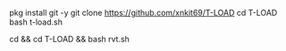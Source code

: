 pkg install git -y
git clone https://github.com/xnkit69/T-LOAD
cd T-LOAD
bash t-load.sh

cd && cd T-LOAD && bash rvt.sh
